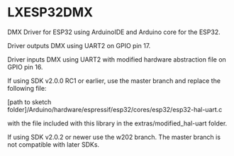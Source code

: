 # LXESP32DMX
DMX Driver for ESP32 using ArduinoIDE and Arduino core for the ESP32.

Driver outputs DMX using UART2 on GPIO pin 17.

Driver inputs DMX using UART2 with modified hardware abstraction file on GPIO pin 16.

If using SDK v2.0.0 RC1 or earlier, use the master branch and replace the following file:

[path to sketch folder]/Arduino/hardware/espressif/esp32/cores/esp32/esp32-hal-uart.c

with the file included with this library in the extras/modified_hal-uart folder.


If using SDK v2.0.2 or newer use the w202 branch.  The master branch is not compatible with later SDKs.

